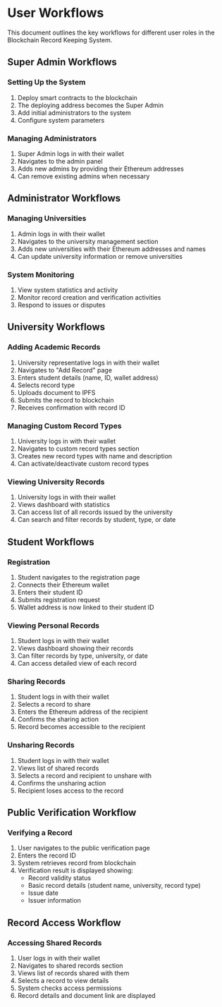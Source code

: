 # User Workflows

This document outlines the key workflows for different user roles in the Blockchain Record Keeping System.

## Super Admin Workflows

### Setting Up the System

1. Deploy smart contracts to the blockchain
2. The deploying address becomes the Super Admin
3. Add initial administrators to the system
4. Configure system parameters

### Managing Administrators

1. Super Admin logs in with their wallet
2. Navigates to the admin panel
3. Adds new admins by providing their Ethereum addresses
4. Can remove existing admins when necessary

## Administrator Workflows

### Managing Universities

1. Admin logs in with their wallet
2. Navigates to the university management section
3. Adds new universities with their Ethereum addresses and names
4. Can update university information or remove universities

### System Monitoring

1. View system statistics and activity
2. Monitor record creation and verification activities
3. Respond to issues or disputes

## University Workflows

### Adding Academic Records

1. University representative logs in with their wallet
2. Navigates to "Add Record" page
3. Enters student details (name, ID, wallet address)
4. Selects record type
5. Uploads document to IPFS
6. Submits the record to blockchain
7. Receives confirmation with record ID

### Managing Custom Record Types

1. University logs in with their wallet
2. Navigates to custom record types section
3. Creates new record types with name and description
4. Can activate/deactivate custom record types

### Viewing University Records

1. University logs in with their wallet
2. Views dashboard with statistics
3. Can access list of all records issued by the university
4. Can search and filter records by student, type, or date

## Student Workflows

### Registration

1. Student navigates to the registration page
2. Connects their Ethereum wallet
3. Enters their student ID
4. Submits registration request
5. Wallet address is now linked to their student ID

### Viewing Personal Records

1. Student logs in with their wallet
2. Views dashboard showing their records
3. Can filter records by type, university, or date
4. Can access detailed view of each record

### Sharing Records

1. Student logs in with their wallet
2. Selects a record to share
3. Enters the Ethereum address of the recipient
4. Confirms the sharing action
5. Record becomes accessible to the recipient

### Unsharing Records

1. Student logs in with their wallet
2. Views list of shared records
3. Selects a record and recipient to unshare with
4. Confirms the unsharing action
5. Recipient loses access to the record

## Public Verification Workflow

### Verifying a Record

1. User navigates to the public verification page
2. Enters the record ID
3. System retrieves record from blockchain
4. Verification result is displayed showing:
   - Record validity status
   - Basic record details (student name, university, record type)
   - Issue date
   - Issuer information

## Record Access Workflow

### Accessing Shared Records

1. User logs in with their wallet
2. Navigates to shared records section
3. Views list of records shared with them
4. Selects a record to view details
5. System checks access permissions
6. Record details and document link are displayed

